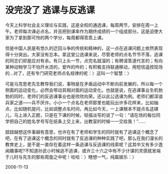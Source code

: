 # 没完没了 逃课与反逃课

<p>今天上科学社会主义理论与实践，这是全校的通选课，每周两节，安排在周一上午。老师每次课必点名，并且把到课率作为期终成绩的一个组成部分。这是迫使大家为了拿到那可怜的两个学分，每周都得乖乖上课。</p><p>但是中国人民是有悠久的迂回斗争的传统和精神的，这一点在逃课问题上依然表现得十分突出。大家没有忘本。拿这堂公选课来说，尽管老师的点名节节不落，逃课的同志们却是应对有余。有只上头一节，点完名就溜的；有聘请答道代言的；有向某种动物学习不怕开水烫的，爱咋的咋的；有积极支持联通移动，用短信遥控现场的…对了，还有专门研究老师点名规律的呢：〉这叫一个智慧：〉</p><p>可是马克思老先生教导我们说，事物是在矛盾运动中不断向前发展的，所以每一个侧面的运动变化，必然会带动其相对面的运动变化。也就是说，在逃课事业生机勃勃的同时，老师们的反逃课事业也是欣欣向荣。还以此公选课为例。老师们都深谙兵家之道——兵不厌诈。小小一个点名在老师那里也能玩出许多花样来，比如抽点，比如随机提问，比如调整点名时间，再比如今天，一上课根本不提点名这碴儿，马上进入正题，只是在下课的时候，轻描淡写的说了一句：“请在场的每位同学把自己的姓名学号写在纸条上交上来，出教室的时候一一交给我！”……</p><p>妞妞越想这件事越有意思，也许在有了老师和学生的同时就有了逃课这个概念了吧，在有了逃课这个概念的同时就有了反逃课的种种实践了吧，那么在我们漫长的教育史上，是不是一直存在着这样一条逃课与反逃课的线索呢？这其中又有多少逸闻趣事呢?不知道孙武小时候逃不逃课，或许三十六之中有不少计谋的灵感就发端于儿时与先生的那些周旋之中呢！哈哈：〉瞎想一气，纯属娱乐：〉</p>

2006-11-13